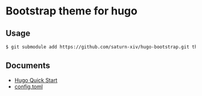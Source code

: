 # Bootstrap theme for hugo

## Usage

```bash
$ git submodule add https://github.com/saturn-xiv/hugo-bootstrap.git themes/bootstrap
```

## Documents

- [Hugo Quick Start](https://gohugo.io/getting-started/quick-start/)
- [config.toml](https://github.com/saturn-xiv/hugo-bootstrap/blob/master/exampleSite/config.toml)
